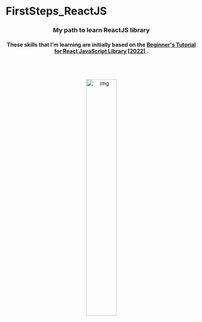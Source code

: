 # FirstSteps_ReactJS

<h3 align="center"> My path to learn ReactJS library </h3>

<h4 align="center"> These skills that I'm learning are initially based on the <a href= "https://www.youtube.com/watch?v=bMknfKXIFA8"> Beginner's Tutorial for React JavaScript Library [2022] </a>.</h4>
<br><br>

<p align="center">
  <img src="https://user-images.githubusercontent.com/61806906/220939819-4bea8814-79eb-4952-98a8-777ca01eb7a4.png" alt="img" width="40%"/>
</p>
